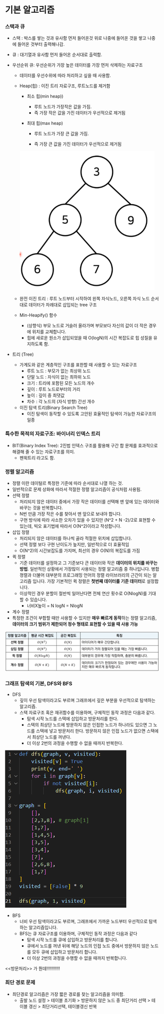 # 기본 알고리즘

### 스택과 큐

- 스택 : 박스를 쌓는 것과 유사함
  먼저 들어온것 위로 나중에 들어온 것을 쌓고 나중에 들어온 것부터 출력해나감.
- 큐 : 대기열과 유사함
  먼저 들어온 순서대로 출력함.

- 우선순위 큐: 우선순위가 가장 높은 데이터를 가장 먼저 삭제하는 자료구조

  - 데이터를 우선수위에 따라 처리하고 싶을 때 사용함.

  - Heap(힙) : 이진 트리 자료구조, 루트노드를 제거함

    - 최소 힙(min heap))

      - 루트 노드가 가장작은 값을 가짐.
      - 즉 가장 작은 값을 가진 데이터가 우선적으로 제거됨

    - 최대 힙(max heap)

      - 루트 노드가 가장 큰 값을 가짐.

      - 즉 가장 큰 값을 가진 데이터가 우선적으로 제거됨

        

    ![image-20220723203909114](algorithm.assets/image-20220723203909114.png)

  - 완전 이진 트리  : 루트 노드부터 시작하여 왼쪽 자식노드, 오른쪽 자식 노드 순서대로 데이터가 차례대로 삽입되는 tree 구조

  - Min-Heapify() 함수

    - (상향식) 부모 노드로 거슬러 올라가며 부모보다 자신의 값이 더 작은 경우에 위치를 교체합니다.
    - 힙에 새로운 원소가 삽입되었을 때 O(logN)의 시간 복잡도로 힙 성질을 유지하도록 함.

- 트리 (Tree)
  - 가계도와 같은 계층적인 구조를 표한할 때 사용할 수 있는 자료구조
    - 루트 노드 : 부모가 없는 최상위 노드
    - 단말 노드 : 자식이 없는 최하위 노드
    - 크기 : 트리에 포함된 모든 노드의 개수
    - 깊이 : 루트 노드로부터의 거리
    - 높이 : 깊이 중 최댓값
    - 차수 : 각 노드의 (자식 방향) 간선 개수
  - 이진 탐색 트리(Binary Search Tree)
    - 이진 탐색이 동작할 수 있도록 고안된 효율적인 탐색이 가능한 자료구조의 일종

### 특수한 목적의 자료구조: 바이너리 인덱스 트리

- BIT(Binary Index Tree): 2진법 인덱스 구조를 활용해 구간 합 문제를 효과적으로 해결해 줄 수 있는 자료구조를 의미.
  - 펜윅트리 라고도 함.

### 정렬 알고리즘

- 정렬 이란 데이털르 특정한 기준에 따라 순서대로 나열 하는 것.
- 일반적으로 문제 상화에 따라서 적절한 정렬 알고리즘이 공식처럼 사용됨.
- 선택 정렬
  - 처리되지 않은 데이터 중에서 가장 작은 데이터를 선택해 맨 앞에 있는 데이터와 바꾸는 것을 반복합니다.
  - N번 만큼 가장 작은 수를 찾아서 맨 앞으로 보내야 합니다.
  - 구현 방식에 따라 사소한 오차가 있을 수 있지만 (N^2 + N -2)/2로 표현할 수 있는데, 빅오 표기법에 따라서 O(N^2)이라고 작성합니다.
- 삽입 정렬
  - 처리되지 않은 데이터를 하나씩 골라 적절한 위치에 삽입합니다.
  - 선택 정렬 보다 구현 난이도가 높지만, 일반적으로 더 효율적임
  - O(N^2)의 시간보잡도를 가지며, 최선의 경우 O(N)의 복잡도를 가짐
- 퀵 정렬
  - 기준 데이터를 설정하고 그 기준보다 큰 데이터와 작은 **데이터의 위치를 바꾸는 방법**. 일반적인 상황에서 가장많이 사용되는 정렬 알고리즘 중 하나입니다. 병합졍렬과 더불어 대부분의 프로그래밍 언어의 정렬 라이브러리의 근간이 되는 알고리즘 입니다. 가장 기본적인 퀵 정렬은 **첫번째 데이터를 기준 데이터**로 설정합니다.
  - 이상적인 경우 분할이 절반씩 일어난다면 전체 연산 횟수로 O(NlogN)를 기대할 수 있습니다.
    - 너비X높이 = N logN = NlogN
-   계수 정렬
  - 특정한 조건이 부합할 때만 사용할 수 있지만 **매우 빠르게 동작**하는 정렬 알고리즘, **데이터의 크기 범위가 제한되어 정수 형태로 표현할 수 있을 때 사용 가능**

![image-20220724200827605](algorithm.assets/image-20220724200827605.png)

### 그래프 탐색의 기본, DFS와 BFS

- DFS
  - 깊이 우선 탐색이라고도 부르며 그래프에서 깊은 부분을 우선적으로 탐색하는 알고리즘.
  - 스택 자료구조 혹은 재귀함수를 이용하며, 구체적인 동작 과정은 다음과 같다.
    - 탐색 시작 노드를 스택에 삽입하고 방문처리를 한다.
    - 스택의 최상단 노드에 방문하지 않은 인접한 노드가 하나라도 있으면 그 노드를 스택에 넣고 방문처리 한다. 방문하지 않은 인접 노드가 없으면 스택에서 최상단 노드를 꺼낸다.
    - 더 이상 2번의 과정을 수행할 수 없을 때까지 반복한다.

![image-20220725190503731](algorithm.assets/image-20220725190503731.png)

- BFS
  - 너비 우선 탐색이라고도 부르며, 그래프에서 가까운 노드부터 우선적으로 탐색하는 알고리즘입니다.
  - BFS는 큐 자료구조를 이용하며, 구체적인 동작 과정은 다음과 같다
    - 탐색 시작 노드를 큐에 삽입하고 방문처리를 합니다.
    - 큐에서 노드를 꺼낸 뒤에 해당 노드의 인접 노드 중에서 방문하지 않은 노드를 모두 큐에 삽입하고 방문처리 합니다.
    - 더 이상 2번의 과정을 수행할 수 없을 때까지 반복합니다.

<<방문처리>> 가 뭔데!!!!!!!!!!!

### 최단 경로 문제

- 최단경로 알고리즘은 가장 짧은 경로를 찾는 알고리즘을 의미함.
  - 출발 노드 설정 > 테이블 초기화 > 방문하지 않은 노드 중 최단거리 선택 > 테이블 갱신 > 최단거리선택, 테이블갱신 반복


